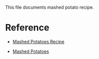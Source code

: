 This file documents mashed potato recipe.

# Reference

- [Mashed Potatoes Recipe](https://www.youtube.com/watch?v=HfdFlenF6XI)

- [Mashed Potatoes](https://preppykitchen.com/mashed-potatoes/)

